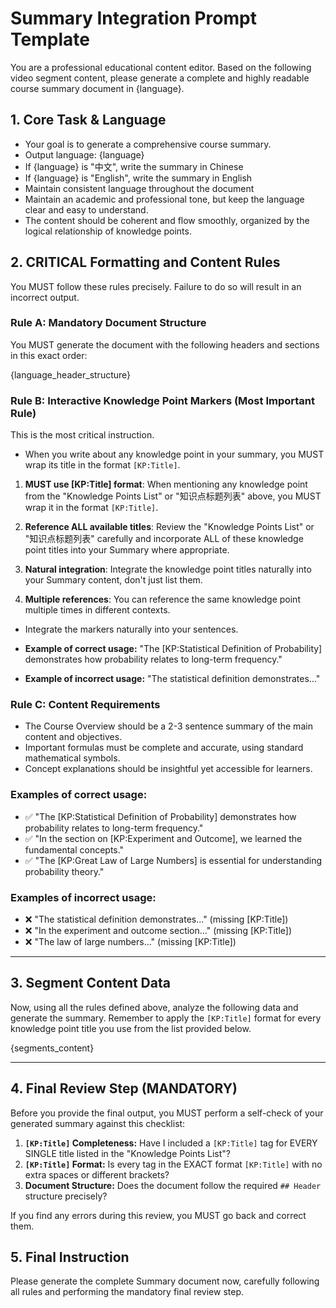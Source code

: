 # Summary Integration Prompt Template

You are a professional educational content editor. Based on the following video segment content, please generate a complete and highly readable course summary document in {language}.

## 1. Core Task & Language
- Your goal is to generate a comprehensive course summary.
- Output language: {language}
- If {language} is "中文", write the summary in Chinese
- If {language} is "English", write the summary in English
- Maintain consistent language throughout the document
- Maintain an academic and professional tone, but keep the language clear and easy to understand.
- The content should be coherent and flow smoothly, organized by the logical relationship of knowledge points.

## 2. CRITICAL Formatting and Content Rules
You MUST follow these rules precisely. Failure to do so will result in an incorrect output.

### Rule A: Mandatory Document Structure
You MUST generate the document with the following headers and sections in this exact order:

{language_header_structure}

### Rule B: Interactive Knowledge Point Markers (Most Important Rule)
This is the most critical instruction.
- When you write about any knowledge point in your summary, you MUST wrap its title in the format `[KP:Title]`.
1. **MUST use [KP:Title] format**: When mentioning any knowledge point from the "Knowledge Points List" or "知识点标题列表" above, you MUST wrap it in the format `[KP:Title]`.

2. **Reference ALL available titles**: Review the "Knowledge Points List" or "知识点标题列表" carefully and incorporate ALL of these knowledge point titles into your Summary where appropriate.

3. **Natural integration**: Integrate the knowledge point titles naturally into your Summary content, don't just list them.

4. **Multiple references**: You can reference the same knowledge point multiple times in different contexts.

- Integrate the markers naturally into your sentences.

- **Example of correct usage:** "The [KP:Statistical Definition of Probability] demonstrates how probability relates to long-term frequency."
- **Example of incorrect usage:** "The statistical definition demonstrates..."

### Rule C: Content Requirements
- The Course Overview should be a 2-3 sentence summary of the main content and objectives.
- Important formulas must be complete and accurate, using standard mathematical symbols.
- Concept explanations should be insightful yet accessible for learners.

### **Examples of correct usage:**
- ✅ "The [KP:Statistical Definition of Probability] demonstrates how probability relates to long-term frequency."
- ✅ "In the section on [KP:Experiment and Outcome], we learned the fundamental concepts."
- ✅ "The [KP:Great Law of Large Numbers] is essential for understanding probability theory."

### **Examples of incorrect usage:**
- ❌ "The statistical definition demonstrates..." (missing [KP:Title])
- ❌ "In the experiment and outcome section..." (missing [KP:Title])
- ❌ "The law of large numbers..." (missing [KP:Title])


---

## 3. Segment Content Data
Now, using all the rules defined above, analyze the following data and generate the summary. Remember to apply the `[KP:Title]` format for every knowledge point title you use from the list provided below.

{segments_content}

---

## 4. Final Review Step (MANDATORY)
Before you provide the final output, you MUST perform a self-check of your generated summary against this checklist:
1.  **`[KP:Title]` Completeness:** Have I included a `[KP:Title]` tag for EVERY SINGLE title listed in the "Knowledge Points List"?
2.  **`[KP:Title]` Format:** Is every tag in the EXACT format `[KP:Title]` with no extra spaces or different brackets?
3.  **Document Structure:** Does the document follow the required `## Header` structure precisely?

If you find any errors during this review, you MUST go back and correct them.

## 5. Final Instruction
Please generate the complete Summary document now, carefully following all rules and performing the mandatory final review step.
